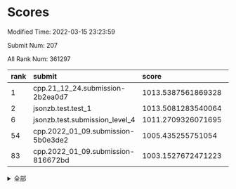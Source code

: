 # Scores

Modified Time: 2022-03-15 23:23:59

Submit Num: 207

All Rank Num: 361297

| rank |               submit               |       score        |       sigma        | pk_num |
| :--- | :--------------------------------- | :----------------- | :----------------- | :----- |
| 1    | cpp.21_12_24.submission-2b2ea0d7   | 1013.5387561869328 | 0.8082039153476694 | 6978   |
| 2    | jsonzb.test.test_1                 | 1013.5081283540064 | 0.8164606366663262 | 6977   |
| 6    | jsonzb.test.submission_level_4     | 1011.2709326071695 | 0.7781146106495864 | 6983   |
| 54   | cpp.2022_01_09.submission-5b0e3de2 | 1005.435255751054  | 0.7101388681435008 | 6983   |
| 83   | cpp.2022_01_09.submission-816672bd | 1003.1527672471223 | 0.7161854164604018 | 6982   |


<details>
<summary>全部</summary>

| rank |                 submit                 |       score        |       sigma        | pk_num |
| :--- | :------------------------------------- | :----------------- | :----------------- | :----- |
| 1    | cpp.21_12_24.submission-2b2ea0d7       | 1013.5387561869328 | 0.8082039153476694 | 6978   |
| 2    | jsonzb.test.test_1                     | 1013.5081283540064 | 0.8164606366663262 | 6977   |
| 3    | gobigger.level_3.submission_level_3_31 | 1011.565313333114  | 0.7767882383749134 | 6983   |
| 4    | gobigger.level_3.submission_level_3_18 | 1011.3533366352526 | 0.7538996202152789 | 6982   |
| 5    | gobigger.level_3.submission_level_3_42 | 1011.3026919921529 | 0.7769616193874801 | 6979   |
| 6    | jsonzb.test.submission_level_4         | 1011.2709326071695 | 0.7781146106495864 | 6983   |
| 7    | gobigger.level_3.submission_level_3_22 | 1011.1808088063786 | 0.760474385940368  | 6980   |
| 8    | gobigger.level_3.submission_level_3_1  | 1011.0551798964468 | 0.7677748258640532 | 6984   |
| 9    | gobigger.level_3.submission_level_3_48 | 1011.0040828954124 | 0.7498001881541126 | 6982   |
| 10   | gobigger.level_3.submission_level_3_5  | 1010.9883485183364 | 0.7870740176929149 | 6977   |
| 11   | gobigger.level_3.submission_level_3_3  | 1010.9498291996554 | 0.7557176301191353 | 6982   |
| 12   | gobigger.level_3.submission_level_3_17 | 1010.899806128108  | 0.788581143373631  | 6983   |
| 13   | gobigger.level_3.submission_level_3_33 | 1010.8955473215832 | 0.7785811448905112 | 6980   |
| 14   | gobigger.level_3.submission_level_3_38 | 1010.8764241615429 | 0.7630649245088221 | 6979   |
| 15   | gobigger.level_3.submission_level_3_36 | 1010.5943124021421 | 0.7619418087458173 | 6981   |
| 16   | gobigger.level_3.submission_level_3_19 | 1010.5585062952897 | 0.7662221984743329 | 6981   |
| 17   | gobigger.level_3.submission_level_3_23 | 1010.5531932684986 | 0.770624041336266  | 6987   |
| 18   | gobigger.level_3.submission_level_3_6  | 1010.4720618448729 | 0.7591051042114335 | 6985   |
| 19   | gobigger.level_3.submission_level_3_44 | 1010.4163039495204 | 0.7556051664006614 | 6980   |
| 20   | gobigger.level_3.submission_level_3_40 | 1010.3896954060597 | 0.7535621672431111 | 6986   |
| 21   | gobigger.level_3.submission_level_3_16 | 1010.3888038323006 | 0.7552348292142385 | 6981   |
| 22   | gobigger.level_3.submission_level_3_43 | 1010.3230511314117 | 0.7621950796896155 | 6983   |
| 23   | gobigger.level_3.submission_level_3_12 | 1010.2587206213905 | 0.7711394333554586 | 6985   |
| 24   | gobigger.level_3.submission_level_3_34 | 1010.2252772746908 | 0.7545456340517311 | 6981   |
| 25   | gobigger.level_3.submission_level_3_10 | 1010.1976720341829 | 0.7429349529628874 | 6984   |
| 26   | gobigger.level_3.submission_level_3_15 | 1010.160655092175  | 0.7647999593901539 | 6980   |
| 27   | gobigger.level_3.submission_level_3_7  | 1010.1440818459228 | 0.7766585147287434 | 6982   |
| 28   | gobigger.level_3.submission_level_3_20 | 1010.1226615863756 | 0.7575884138940441 | 6978   |
| 29   | gobigger.level_3.submission_level_3_14 | 1010.1062070557746 | 0.7661545577964319 | 6984   |
| 30   | gobigger.level_3.submission_level_3_30 | 1010.0990598692935 | 0.7544960247903783 | 6982   |
| 31   | gobigger.level_3.submission_level_3_47 | 1010.0822047790982 | 0.7582586541286223 | 6974   |
| 32   | gobigger.level_3.submission_level_3_8  | 1010.0756661215672 | 0.7727724139252307 | 6982   |
| 33   | gobigger.level_3.submission_level_3_37 | 1010.0544888952984 | 0.752096919970341  | 6985   |
| 34   | gobigger.level_3.submission_level_3_49 | 1010.0521557982978 | 0.7534068250917577 | 6978   |
| 35   | gobigger.level_3.submission_level_3_24 | 1010.0142567026822 | 0.7431516924164207 | 6975   |
| 36   | gobigger.level_3.submission_level_3_39 | 1009.9746951605186 | 0.7561662356298631 | 6984   |
| 37   | gobigger.level_3.submission_level_3_4  | 1009.9483201839529 | 0.7463565453814199 | 6981   |
| 38   | gobigger.level_3.submission_level_3_26 | 1009.781568263955  | 0.795170477310486  | 6986   |
| 39   | gobigger.level_3.submission_level_3_45 | 1009.6850817745494 | 0.7623045394513835 | 6980   |
| 40   | gobigger.level_3.submission_level_3_13 | 1009.5572258139907 | 0.7516213143523197 | 6983   |
| 41   | gobigger.level_3.submission_level_3_27 | 1009.5556866441755 | 0.7736532904934291 | 6982   |
| 42   | gobigger.level_3.submission_level_3_46 | 1009.5369924687407 | 0.7565889842222517 | 6979   |
| 43   | gobigger.level_3.submission_level_3_29 | 1009.5145186733774 | 0.7512016851693496 | 6982   |
| 44   | gobigger.level_3.submission_level_3_25 | 1009.4818053354487 | 0.7512652405342503 | 6980   |
| 45   | gobigger.level_3.submission_level_3_21 | 1009.354153441514  | 0.737439929989142  | 6978   |
| 46   | gobigger.level_3.submission_level_3_11 | 1009.3083833659498 | 0.7467730345893546 | 6981   |
| 47   | gobigger.level_3.submission_level_3_9  | 1009.263983866201  | 0.7455614509131969 | 6980   |
| 48   | gobigger.level_3.submission_level_3_28 | 1009.1904179691733 | 0.7362493389036476 | 6979   |
| 49   | gobigger.level_3.submission_level_3_0  | 1009.0493258073733 | 0.753524028219897  | 6981   |
| 50   | gobigger.level_3.submission_level_3_41 | 1009.0477899937003 | 0.7715988271667454 | 6982   |
| 51   | gobigger.level_3.submission_level_3_35 | 1008.9087421235497 | 0.7690224976901228 | 6979   |
| 52   | gobigger.level_3.submission_level_3_2  | 1008.8229486762878 | 0.7563628434944912 | 6979   |
| 53   | gobigger.level_3.submission_level_3_32 | 1008.2939953123866 | 0.7308877187603205 | 6982   |
| 54   | cpp.2022_01_09.submission-5b0e3de2     | 1005.435255751054  | 0.7101388681435008 | 6983   |
| 55   | gobigger.level_1.submission_level_1_16 | 1004.7337754336852 | 0.7042781895025314 | 6989   |
| 56   | gobigger.level_1.submission_level_1_38 | 1004.5624811297536 | 0.7222780441013513 | 6982   |
| 57   | gobigger.level_1.submission_level_1_48 | 1004.3903897700274 | 0.7113238643280639 | 6980   |
| 58   | gobigger.level_1.submission_level_1_26 | 1004.3527290494228 | 0.7268523923702841 | 6982   |
| 59   | gobigger.level_1.submission_level_1_13 | 1004.2722261548059 | 0.7230122371783414 | 6985   |
| 60   | gobigger.level_1.submission_level_1_15 | 1004.2348070472474 | 0.7189589800837816 | 6979   |
| 61   | gobigger.level_1.submission_level_1_43 | 1004.0858244518364 | 0.7220522149665751 | 6984   |
| 62   | gobigger.level_1.submission_level_1_32 | 1004.0613164656706 | 0.7177246297812616 | 6985   |
| 63   | gobigger.level_1.submission_level_1_6  | 1003.9614975903809 | 0.716143879524569  | 6991   |
| 64   | gobigger.level_1.submission_level_1_42 | 1003.8950262237717 | 0.7180490687020709 | 6979   |
| 65   | gobigger.level_1.submission_level_1_25 | 1003.8897138304804 | 0.7233882944202911 | 6988   |
| 66   | gobigger.level_1.submission_level_1_1  | 1003.8521242986212 | 0.732933194758208  | 6981   |
| 67   | gobigger.level_1.submission_level_1_14 | 1003.7216021161131 | 0.7237437444526205 | 6984   |
| 68   | gobigger.level_1.submission_level_1_4  | 1003.6849658286533 | 0.7147809947481265 | 6982   |
| 69   | gobigger.level_1.submission_level_1_12 | 1003.6314988873187 | 0.7166142062843612 | 6981   |
| 70   | gobigger.level_1.submission_level_1_24 | 1003.6164167005718 | 0.7212511100180918 | 6982   |
| 71   | gobigger.level_1.submission_level_1_40 | 1003.6015527516109 | 0.7153290085362012 | 6983   |
| 72   | gobigger.level_1.submission_level_1_11 | 1003.4896721097751 | 0.7229259940015496 | 6988   |
| 73   | gobigger.level_1.submission_level_1_37 | 1003.4797842701084 | 0.7131074561255697 | 6978   |
| 74   | gobigger.level_1.submission_level_1_3  | 1003.4574047920725 | 0.7117290008363257 | 6977   |
| 75   | gobigger.level_1.submission_level_1_17 | 1003.4548181664554 | 0.7273617825443986 | 6981   |
| 76   | gobigger.level_1.submission_level_1_8  | 1003.4007867411348 | 0.7193780823236362 | 6981   |
| 77   | gobigger.level_1.submission_level_1_35 | 1003.3860179414772 | 0.7177678544205085 | 6979   |
| 78   | gobigger.level_1.submission_level_1_46 | 1003.3781278441229 | 0.7183534254000403 | 6983   |
| 79   | gobigger.level_1.submission_level_1_44 | 1003.3409531934079 | 0.7138530149795216 | 6975   |
| 80   | gobigger.level_1.submission_level_1_34 | 1003.256527759068  | 0.7130146671241545 | 6981   |
| 81   | gobigger.level_1.submission_level_1_23 | 1003.184862961497  | 0.7108422684339585 | 6985   |
| 82   | gobigger.level_1.submission_level_1_39 | 1003.1641726287667 | 0.7217266875255067 | 6982   |
| 83   | cpp.2022_01_09.submission-816672bd     | 1003.1527672471223 | 0.7161854164604018 | 6982   |
| 84   | gobigger.level_1.submission_level_1_47 | 1003.1439760177764 | 0.7087951559948591 | 6982   |
| 85   | gobigger.level_1.submission_level_1_2  | 1003.0911453903017 | 0.7208812484246266 | 6985   |
| 86   | gobigger.level_1.submission_level_1_20 | 1003.0774397554982 | 0.7185560212352642 | 6977   |
| 87   | gobigger.level_1.submission_level_1_22 | 1003.0387447820906 | 0.7163251286489262 | 6986   |
| 88   | gobigger.level_1.submission_level_1_19 | 1003.0118774152545 | 0.7260292035597322 | 6981   |
| 89   | gobigger.level_1.submission_level_1_30 | 1002.9649290842866 | 0.7103895631734569 | 6979   |
| 90   | gobigger.level_1.submission_level_1_10 | 1002.9544367762006 | 0.7114719664968158 | 6983   |
| 91   | gobigger.level_1.submission_level_1_18 | 1002.9533717373328 | 0.7214502715723974 | 6981   |
| 92   | gobigger.level_1.submission_level_1_29 | 1002.9356817190463 | 0.7128328302651438 | 6980   |
| 93   | gobigger.level_1.submission_level_1_9  | 1002.9285678494106 | 0.7097278429708973 | 6983   |
| 94   | gobigger.level_1.submission_level_1_41 | 1002.8046953045468 | 0.7191645971009056 | 6985   |
| 95   | gobigger.level_1.submission_level_1_28 | 1002.7657662878548 | 0.7180549084850802 | 6980   |
| 96   | gobigger.level_1.submission_level_1_21 | 1002.692245873276  | 0.7122997501196043 | 6982   |
| 97   | gobigger.level_1.submission_level_1_7  | 1002.6509095327691 | 0.7072094842079958 | 6982   |
| 98   | gobigger.level_1.submission_level_1_27 | 1002.609561380622  | 0.7135896866156097 | 6982   |
| 99   | gobigger.level_1.submission_level_1_31 | 1002.4166883346899 | 0.7203113765334844 | 6979   |
| 100  | gobigger.level_1.submission_level_1_49 | 1002.40366328902   | 0.7226495562467843 | 6978   |
| 101  | gobigger.level_1.submission_level_1_5  | 1002.3206109534154 | 0.7110350325392465 | 6984   |
| 102  | gobigger.level_1.submission_level_1_36 | 1002.1875418395446 | 0.7241878955910256 | 6981   |
| 103  | gobigger.level_1.submission_level_1_45 | 1002.1792504801916 | 0.7092248732827309 | 6984   |
| 104  | gobigger.level_1.submission_level_1_33 | 1002.0983528371618 | 0.7175954740641783 | 6986   |
| 105  | gobigger.level_1.submission_level_1_0  | 1002.095170244843  | 0.7125173391340063 | 6985   |
| 106  | gobigger.random.submission_random_27   | 997.5257117195164  | 0.699352942020789  | 6976   |
| 107  | gobigger.random.submission_random_33   | 997.0360223749333  | 0.7043233477280477 | 6983   |
| 108  | gobigger.random.submission_random_22   | 996.8515615171692  | 0.7036549168984869 | 6980   |
| 109  | gobigger.random.submission_random_4    | 996.8301565072854  | 0.7252890421447212 | 6977   |
| 110  | gobigger.random.submission_random_17   | 996.7875553640039  | 0.7233048395287075 | 6982   |
| 111  | gobigger.random.submission_random_49   | 996.7609261855755  | 0.7071593909850719 | 6984   |
| 112  | gobigger.random.submission_random_31   | 996.7404361006779  | 0.6994290907535622 | 6979   |
| 113  | gobigger.random.submission_random_25   | 996.6323976501316  | 0.711548379689264  | 6984   |
| 114  | gobigger.random.submission_random_14   | 996.5414174189661  | 0.7102101350345005 | 6987   |
| 115  | gobigger.random.submission_random_23   | 996.4754024586354  | 0.7048845115835921 | 6977   |
| 116  | gobigger.random.submission_random_12   | 996.4399799575517  | 0.720649126360061  | 6982   |
| 117  | gobigger.random.submission_random_39   | 996.4000278130728  | 0.7073598581686812 | 6984   |
| 118  | gobigger.random.submission_random_16   | 996.398645311373   | 0.7012679740665549 | 6985   |
| 119  | gobigger.random.submission_random_6    | 996.3643916163361  | 0.7138250402020984 | 6984   |
| 120  | gobigger.random.submission_random_37   | 996.2403269097599  | 0.7175249250524725 | 6981   |
| 121  | gobigger.random.submission_random_41   | 996.1249974225009  | 0.7127118762231336 | 6980   |
| 122  | gobigger.random.submission_random_10   | 996.1211996432387  | 0.7075516312098953 | 6980   |
| 123  | gobigger.random.submission_random_24   | 996.1153214057426  | 0.7077526094240038 | 6984   |
| 124  | gobigger.random.submission_random_13   | 996.0695840708383  | 0.7158960698361078 | 6984   |
| 125  | gobigger.random.submission_random_32   | 996.0387008064571  | 0.7131468123843455 | 6984   |
| 126  | gobigger.random.submission_random_36   | 995.9961349716749  | 0.708907358614662  | 6983   |
| 127  | gobigger.random.submission_random_45   | 995.9628154577288  | 0.7098012173245003 | 6984   |
| 128  | gobigger.random.submission_random_8    | 995.8981690618085  | 0.717415486976423  | 6981   |
| 129  | gobigger.random.submission_random_48   | 995.8610585344812  | 0.7034124186098438 | 6983   |
| 130  | gobigger.random.submission_random_47   | 995.8565202742902  | 0.7176766312655969 | 6983   |
| 131  | gobigger.random.submission_random_3    | 995.786789582575   | 0.7117404904689987 | 6981   |
| 132  | gobigger.random.submission_random_0    | 995.7401045634358  | 0.704744275429205  | 6985   |
| 133  | gobigger.random.submission_random_43   | 995.7381998471028  | 0.7068487943460178 | 6981   |
| 134  | gobigger.random.submission_random_1    | 995.724645149753   | 0.6991458823790051 | 6974   |
| 135  | gobigger.random.submission_random_11   | 995.6907108906066  | 0.7062569957987047 | 6982   |
| 136  | gobigger.random.submission_random_44   | 995.677430712379   | 0.7206136634346414 | 6980   |
| 137  | gobigger.random.submission_random_21   | 995.6300214497583  | 0.7089700507591459 | 6984   |
| 138  | gobigger.random.submission_random_29   | 995.6267603071497  | 0.7208660574858202 | 6984   |
| 139  | gobigger.random.submission_random_26   | 995.617181053906   | 0.7016109373028939 | 6981   |
| 140  | gobigger.random.submission_random_38   | 995.6025459672042  | 0.7121520209801313 | 6981   |
| 141  | gobigger.random.submission_random_20   | 995.6010854728339  | 0.7170106982231224 | 6981   |
| 142  | gobigger.random.submission_random_46   | 995.573760466347   | 0.7155846134968367 | 6984   |
| 143  | gobigger.random.submission_random_5    | 995.5503225611067  | 0.7189350586845755 | 6980   |
| 144  | gobigger.random.submission_random_28   | 995.5423617367936  | 0.7039128934090836 | 6983   |
| 145  | gobigger.random.submission_random_30   | 995.5281095017675  | 0.7231940036449133 | 6987   |
| 146  | gobigger.random.submission_random_18   | 995.5279737539405  | 0.7149242816341732 | 6983   |
| 147  | gobigger.random.submission_random_9    | 995.4636476103996  | 0.7204146499215679 | 6978   |
| 148  | gobigger.random.submission_random_19   | 995.4479202942542  | 0.7110060817387338 | 6979   |
| 149  | gobigger.random.submission_random_15   | 995.359877203468   | 0.7125236243486269 | 6982   |
| 150  | gobigger.random.submission_random_34   | 995.3210173085758  | 0.7196175885009575 | 6980   |
| 151  | gobigger.random.submission_random_35   | 995.2862940629832  | 0.6988835232245592 | 6985   |
| 152  | gobigger.random.submission_random_7    | 995.1206123862918  | 0.7214819261534514 | 6984   |
| 153  | gobigger.random.submission_random_2    | 994.9274542298152  | 0.7179273425526755 | 6981   |
| 154  | gobigger.random.submission_random_40   | 994.8258786866685  | 0.6996690366358573 | 6978   |
| 155  | gobigger.random.submission_random_42   | 994.7948107789892  | 0.70626653286698   | 6985   |
| 156  | gobigger.level_2.submission_level_2_49 | 994.1010166563893  | 0.7434963906418985 | 6975   |
| 157  | gobigger.level_2.submission_level_2_47 | 993.6333189695144  | 0.7496545462295221 | 6982   |
| 158  | gobigger.level_2.submission_level_2_25 | 993.5624623742599  | 0.7343349163189984 | 6981   |
| 159  | gobigger.level_2.submission_level_2_8  | 993.3601667725238  | 0.7262875228086662 | 6976   |
| 160  | gobigger.level_2.submission_level_2_9  | 993.3289668018019  | 0.7288697023983587 | 6984   |
| 161  | gobigger.level_2.submission_level_2_6  | 993.2867977014015  | 0.722744383832772  | 6983   |
| 162  | gobigger.level_2.submission_level_2_33 | 993.1715990949219  | 0.726168059007666  | 6980   |
| 163  | gobigger.level_2.submission_level_2_29 | 993.1659526291021  | 0.7284755309338754 | 6980   |
| 164  | gobigger.level_2.submission_level_2_11 | 993.1125522463926  | 0.7374190162067555 | 6978   |
| 165  | gobigger.level_2.submission_level_2_27 | 993.0595601358154  | 0.7457974533039426 | 6982   |
| 166  | gobigger.level_2.submission_level_2_18 | 992.9703824895748  | 0.7374983037928047 | 6979   |
| 167  | gobigger.level_2.submission_level_2_28 | 992.9062431377846  | 0.73291323580688   | 6978   |
| 168  | gobigger.level_2.submission_level_2_40 | 992.734724643855   | 0.7374089650484235 | 6982   |
| 169  | gobigger.level_2.submission_level_2_14 | 992.7259837609689  | 0.7564158779004476 | 6981   |
| 170  | gobigger.level_2.submission_level_2_24 | 992.6222601104188  | 0.731221534938493  | 6978   |
| 171  | gobigger.level_2.submission_level_2_44 | 992.5372325723093  | 0.7319991326399075 | 6982   |
| 172  | gobigger.level_2.submission_level_2_20 | 992.5010324229249  | 0.7352376098673283 | 6984   |
| 173  | gobigger.level_2.submission_level_2_41 | 992.4981413871672  | 0.7284406566284737 | 6985   |
| 174  | gobigger.level_2.submission_level_2_46 | 992.4903078063936  | 0.735151553344153  | 6986   |
| 175  | gobigger.level_2.submission_level_2_5  | 992.4152269813135  | 0.7388470061591228 | 6982   |
| 176  | gobigger.level_2.submission_level_2_15 | 992.2915988862688  | 0.7293440931930872 | 6981   |
| 177  | gobigger.level_2.submission_level_2_21 | 992.2439861481948  | 0.7514260001961768 | 6978   |
| 178  | gobigger.level_2.submission_level_2_3  | 992.1879795824337  | 0.7327840249369505 | 6984   |
| 179  | gobigger.level_2.submission_level_2_45 | 992.117415192866   | 0.7580328383711419 | 6981   |
| 180  | gobigger.level_2.submission_level_2_13 | 992.0296445989713  | 0.7428944021233526 | 6985   |
| 181  | gobigger.level_2.submission_level_2_35 | 992.0051396676579  | 0.7366703453556899 | 6981   |
| 182  | gobigger.level_2.submission_level_2_2  | 991.9350171999369  | 0.7449666517378754 | 6983   |
| 183  | gobigger.level_2.submission_level_2_17 | 991.9173733434061  | 0.7490532296346121 | 6986   |
| 184  | gobigger.level_2.submission_level_2_0  | 991.8772035591854  | 0.7410843374987716 | 6982   |
| 185  | gobigger.level_2.submission_level_2_23 | 991.8722905111497  | 0.7284999307383382 | 6984   |
| 186  | gobigger.level_2.submission_level_2_34 | 991.8468209800568  | 0.7602536055807403 | 6981   |
| 187  | gobigger.level_2.submission_level_2_42 | 991.8325665577113  | 0.7610920372086789 | 6977   |
| 188  | gobigger.level_2.submission_level_2_16 | 991.8012319786587  | 0.7484997054647705 | 6981   |
| 189  | gobigger.level_2.submission_level_2_26 | 991.8009381243965  | 0.7265141183725516 | 6981   |
| 190  | gobigger.level_2.submission_level_2_10 | 991.7678669718783  | 0.757479110410233  | 6980   |
| 191  | gobigger.level_2.submission_level_2_7  | 991.5638056146284  | 0.7572974393568874 | 6982   |
| 192  | gobigger.level_2.submission_level_2_43 | 991.5532873809872  | 0.7300578218806639 | 6980   |
| 193  | gobigger.level_2.submission_level_2_4  | 991.5068351836339  | 0.7492398358828408 | 6976   |
| 194  | gobigger.level_2.submission_level_2_22 | 991.1038266440186  | 0.7570765116596083 | 6985   |
| 195  | gobigger.level_2.submission_level_2_36 | 990.9924375984649  | 0.7567544710447421 | 6977   |
| 196  | gobigger.level_2.submission_level_2_1  | 990.9557645297356  | 0.7704530622256339 | 6980   |
| 197  | gobigger.level_2.submission_level_2_32 | 990.9224535546193  | 0.7593697487373304 | 6979   |
| 198  | gobigger.level_2.submission_level_2_19 | 990.8777852192206  | 0.7623400409611301 | 6981   |
| 199  | gobigger.level_2.submission_level_2_48 | 990.8334104662481  | 0.7665738600288714 | 6981   |
| 200  | gobigger.level_2.submission_level_2_12 | 990.6942702582597  | 0.7656842966146075 | 6977   |
| 201  | gobigger.level_2.submission_level_2_38 | 990.6541774978208  | 0.7608277831891348 | 6984   |
| 202  | gobigger.level_2.submission_level_2_31 | 990.5675342989273  | 0.7672651782453636 | 6985   |
| 203  | gobigger.level_2.submission_level_2_39 | 990.5174943162153  | 0.7710607016007156 | 6985   |
| 204  | gobigger.level_2.submission_level_2_37 | 990.3864302755239  | 0.7686650415068923 | 6983   |
| 205  | gobigger.level_2.submission_level_2_30 | 990.2604613381408  | 0.7605753235045696 | 6978   |
| 206  | gobigger.none.submission_none_0        | 979.1659412751568  | 1.1992216604909993 | 6981   |
| 207  | gobigger.none.submission_none_1        | 974.4034677533451  | 1.6364761725170853 | 6982   |

</details>